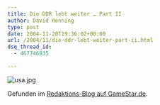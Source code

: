 ```yaml
---
title: Die DDR lebt weiter … Part II
author: David Henning
type: post
date: 2004-11-20T19:36:02+00:00
url: /2004/11/die-ddr-lebt-weiter-part-ii.html
dsq_thread_id:
  - 467746935

---
```

![usa.jpg][1]

Gefunden im [Redaktions-Blog auf GameStar.de][2].

 [1]: https://www.madcatswelt.org/images/usa.jpg
 [2]: http://www.gamestar.de/aktuell/blog/